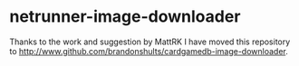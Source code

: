 netrunner-image-downloader
==========================
Thanks to the work and suggestion by MattRK I have moved this repository
to http://www.github.com/brandonshults/cardgamedb-image-downloader.

